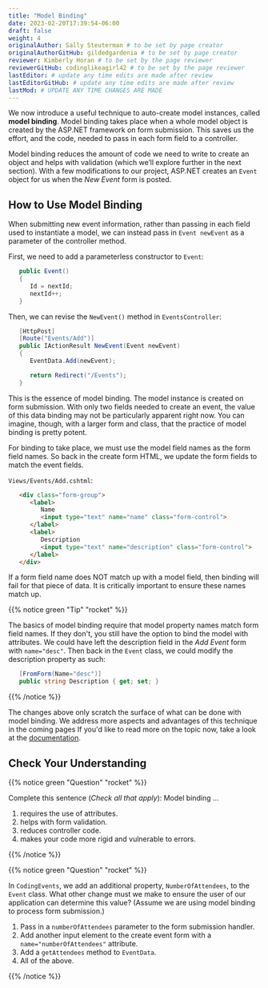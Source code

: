 ```yaml
---
title: "Model Binding"
date: 2023-02-20T17:39:54-06:00
draft: false
weight: 4
originalAuthor: Sally Steuterman # to be set by page creator
originalAuthorGitHub: gildedgardenia # to be set by page creator
reviewer: Kimberly Horan # to be set by the page reviewer
reviewerGitHub: codinglikeagirl42 # to be set by the page reviewer
lastEditor: # update any time edits are made after review
lastEditorGitHub: # update any time edits are made after review
lastMod: # UPDATE ANY TIME CHANGES ARE MADE
---
```


We now introduce a useful technique to auto-create model instances, 
called **model binding**. Model binding takes place when a whole 
model object is created by the ASP.NET framework on form submission. This saves us the effort, 
and the code, needed to pass in each form field to a controller. 

Model binding reduces the amount of code we need to 
write to create an object and helps with validation (which we’ll explore further in the next
section). With a few modifications to our project, ASP.NET creates an `Event` object for us when 
the *New Event* form is posted.

## How to Use Model Binding

When submitting new event information, rather than passing in each field used to 
instantiate a model, we can instead pass in `Event newEvent` as a parameter 
of the controller method. 

First, we need to add a parameterless constructor to `Event`:

```csharp {linenos=table}
   public Event()
   {
      Id = nextId;
      nextId++;
   }
```

Then, we can revise the `NewEvent()` method in `EventsController`:

```csharp {linenos = table, linenostart = 29}
   [HttpPost]
   [Route("Events/Add")]
   public IActionResult NewEvent(Event newEvent)
   {
      EventData.Add(newEvent);

      return Redirect("/Events");
   }
```

This is the essence of model binding. The model instance is created
on form submission. With only two fields needed to create an event, the value of this data binding may not be
particularly apparent right now. You can imagine, though, with a larger form and class, that the practice of 
model binding is pretty potent.

For binding to take place, we must use the model field names as the form field names. So back in 
the create form HTML, we update the form fields to match the event fields. 

`Views/Events/Add.cshtml`:

```html {linenos = table, linenostart = 4}
   <div class="form-group">
      <label>
         Name
         <input type="text" name="name" class="form-control">
      </label>
      <label>
         Description
         <input type="text" name="description" class="form-control">
      </label>
   </div>  
```

If a form field name does NOT match up with a model field, then binding will fail for that piece of data. 
It is critically important to ensure these names match up. 

{{% notice green "Tip" "rocket" %}}

   The basics of model binding require that model property names match form field names. If they don't, 
   you still have the option to bind the model with attributes. We could have left the description
   field in the *Add Event* form with `name="desc"`. Then back in the `Event` class, we could modify the 
   description property as such:

   ```csharp {linenos = table, linenostart = 10}
      [FromForm(Name="desc")]	
      public string Description { get; set; }
   ```

{{% /notice %}}

The changes above only scratch the surface of what can be done with model binding.
We address more aspects and advantages of this technique in the coming pages If you'd 
like to read more on the topic now, take a look at the [documentation](https://learn.microsoft.com/en-us/aspnet/core/mvc/models/model-binding?view=aspnetcore-6.0).

## Check Your Understanding

{{% notice green "Question" "rocket" %}}

   Complete this sentence (*Check all that apply*): Model binding ...

   1. requires the use of attributes.
   1. helps with form validation.
   1. reduces controller code.
   1. makes your code more rigid and vulnerable to errors.

{{% /notice %}}

<!-- b + c, helps with form validation, reduces controller code. -->

{{% notice green "Question" "rocket" %}}

   In `CodingEvents`, we add an additional property, `NumberOfAttendees`, to the `Event` class. What other change must we make to ensure the user of our 
   application can determine this value? (Assume we are using model binding to process form submission.) 

   1. Pass in a `numberOfAttendees` parameter to the form submission handler.
   1. Add another input element to the create event form with a `name="numberOfAttendees"` attribute.
   1. Add a `getAttendees` method to `EventData`.
   1. All of the above. 

{{% /notice %}}

<!-- b, Add another input element to the create event form with a ``name="numberOfAttendees"`` attribute. -->
